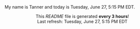 My name is Tanner and today is Tuesday, June 27, 5:15 PM EDT.

<p align="center">This <i>README</i> file is generated <b>every 3 hours</b>!</br>Last refresh: Tuesday, June 27, 5:15 PM EDT<br /></p>
